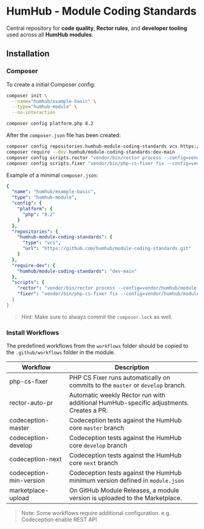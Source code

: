 # HumHub - Module Coding Standards

Central repository for **code quality**, **Rector rules**, and **developer tooling** used across all **HumHub modules**.

## Installation

### Composer 

To create a initial Composer config:

```bash
composer init \
  --name="humhub/example-basic" \
  --type="humhub-module" \
  --no-interaction

composer config platform.php 8.2
```

After the `composer.json` file has been created:

```bash
composer config repositories.humhub-module-coding-standards vcs https://github.com/humhub/module-coding-standards.git
composer require --dev humhub/module-coding-standards:dev-main
composer config scripts.rector "vendor/bin/rector process --config=vendor/humhub/module-coding-standards/rector.php"
composer config scripts.fixer "vendor/bin/php-cs-fixer fix --config=vendor/humhub/module-coding-standards/php-cs-fixer.php"
```

Example of a minimal `composer.json`:

```yaml
{
  "name": "humhub/example-basic",
  "type": "humhub-module",
  "config": {
    "platform": {
      "php": "8.2"
    }
  },
  "repositories": {
    "humhub-module-coding-standards": {
      "type": "vcs",
      "url": "https://github.com/humhub/module-coding-standards.git"
    }
  },
  "require-dev": {
    "humhub/module-coding-standards": "dev-main"
  },
  "scripts": {
    "rector": "vendor/bin/rector process --config=vendor/humhub/module-coding-standards/rector.php",
    "fixer": "vendor/bin/php-cs-fixer fix --config=vendor/humhub/module-coding-standards/php-cs-fixer.php
  }
}
```

> Hint: Make sure to always commit the `composer.lock` as well.

### Install Workflows

The predefined workflows from the `workflows` folder should be copied to the `.github/workflows` folder in the module. 

| Workflow                | Description                                                                            |
|-------------------------|----------------------------------------------------------------------------------------|
| php-cs-fixer            | PHP CS Fixer runs automatically on commits to the `master` or `develop` branch.        |
| rector-auto-pr          | Automatic weekly Rector run with additional HumHub-specific adjustments. Creates a PR. |
| codeception-master      | Codeception tests against the HumHub core `master` branch                              |  
| codeception-develop     | Codeception tests against the HumHub core `develop` branch                             |  
| codeception-next        | Codeception tests against the HumHub core `next` branch                                |  
| codeception-min-version | Codeception tests against the HumHub minimum version defined in `module.json`          |  
| marketplace-upload      | On GitHub Module Releases, a module version is uploaded to the Marketplace.            |  

> Note: Some workflows require additional configuration. e.g. Codeception enable REST API